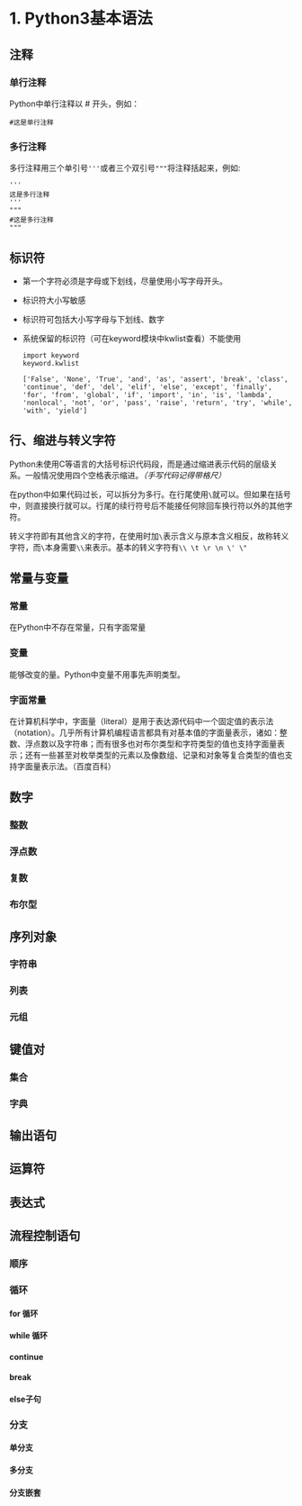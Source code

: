 # 1. Python3基本语法

## 注释

### 单行注释

Python中单行注释以 \# 开头，例如：

```text
#这是单行注释
```

### 多行注释

多行注释用三个单引号`'''`或者三个双引号`"""`将注释括起来，例如:

```text
'''
这是多行注释
'''
"""
#这是多行注释
"""
```

## 标识符

* 第一个字符必须是字母或下划线，尽量使用小写字母开头。
* 标识符大小写敏感
* 标识符可包括大小写字母与下划线、数字
* 系统保留的标识符（可在keyword模块中kwlist查看）不能使用

  ```text
  import keyword
  keyword.kwlist
  ```

  ```text
  ['False', 'None', 'True', 'and', 'as', 'assert', 'break', 'class', 'continue', 'def', 'del', 'elif', 'else', 'except', 'finally', 'for', 'from', 'global', 'if', 'import', 'in', 'is', 'lambda', 'nonlocal', 'not', 'or', 'pass', 'raise', 'return', 'try', 'while', 'with', 'yield']
  ```

## 行、缩进与转义字符

Python未使用C等语言的大括号标识代码段，而是通过缩进表示代码的层级关系。一般情况使用四个空格表示缩进。_（手写代码记得带格尺）_

在python中如果代码过长，可以拆分为多行。在行尾使用`\`就可以。但如果在括号中，则直接换行就可以。行尾的续行符号后不能接任何除回车换行符以外的其他字符。

转义字符即有其他含义的字符，在使用时加`\`表示含义与原本含义相反，故称转义字符，而`\`本身需要`\\`来表示。基本的转义字符有`\\ \t \r \n \' \"`

## 常量与变量

### 常量

在Python中不存在常量，只有字面常量

### 变量

能够改变的量。Python中变量不用事先声明类型。

### 字面常量

在计算机科学中，字面量（literal）是用于表达源代码中一个固定值的表示法（notation）。几乎所有计算机编程语言都具有对基本值的字面量表示，诸如：整数、浮点数以及字符串；而有很多也对布尔类型和字符类型的值也支持字面量表示；还有一些甚至对枚举类型的元素以及像数组、记录和对象等复合类型的值也支持字面量表示法。（百度百科）

## 数字

### 整数

### 浮点数

### 复数

### 布尔型

## 序列对象

### 字符串

### 列表

### 元组

## 键值对

### 集合

### 字典

## 输出语句

## 运算符

## 表达式

## 流程控制语句

### 顺序

### 循环

#### for 循环

#### while 循环

#### continue

#### break

#### else子句

### 分支

#### 单分支

#### 多分支

#### 分支嵌套

